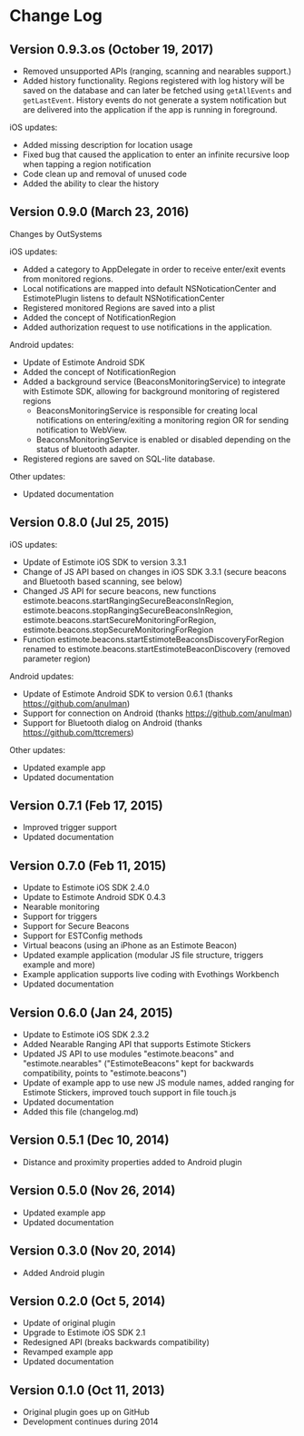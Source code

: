 # Change Log

## Version 0.9.3.os (October 19, 2017)

* Removed unsupported APIs (ranging, scanning and nearables support.)
* Added history functionality. Regions registered with log history will be saved on the database and can later be fetched using `getAllEvents` and `getLastEvent`. History events do not generate a system notification but are delivered into the application if the app is running in foreground.

iOS updates:

* Added missing description for location usage
* Fixed bug that caused the application to enter an infinite recursive loop when tapping a region notification
* Code clean up and removal of unused code
* Added the ability to clear the history

## Version 0.9.0 (March 23, 2016)

Changes by OutSystems

iOS updates:

* Added a category to AppDelegate in order to receive enter/exit events from monitored regions.
* Local notifications are mapped into default NSNoticationCenter and EstimotePlugin listens to default NSNotificationCenter
* Registered monitored Regions are saved into a plist
* Added the concept of NotificationRegion
* Added authorization request to use notifications in the application.

Android updates:

* Update of Estimote Android SDK
* Added the concept of NotificationRegion
* Added a background service (BeaconsMonitoringService) to integrate with Estimote SDK, allowing for background monitoring of registered regions
  * BeaconsMonitoringService is responsible for creating local notifications on entering/exiting a monitoring region OR for sending notification to WebView.
  * BeaconsMonitoringService is enabled or disabled depending on the status of bluetooth adapter.
* Registered regions are saved on SQL-lite database.

Other updates:

* Updated documentation

## Version 0.8.0 (Jul 25, 2015)

iOS updates:

* Update of Estimote iOS SDK to version 3.3.1
* Change of JS API based on changes in iOS SDK 3.3.1 (secure beacons and Bluetooth based scanning, see below)
* Changed JS API for secure beacons, new functions estimote.beacons.startRangingSecureBeaconsInRegion, estimote.beacons.stopRangingSecureBeaconsInRegion, estimote.beacons.startSecureMonitoringForRegion, estimote.beacons.stopSecureMonitoringForRegion
* Function estimote.beacons.startEstimoteBeaconsDiscoveryForRegion renamed to estimote.beacons.startEstimoteBeaconDiscovery (removed parameter region)

Android updates:

* Update of Estimote Android SDK to version 0.6.1 (thanks https://github.com/anulman)
* Support for connection on Android (thanks https://github.com/anulman)
* Support for Bluetooth dialog on Android (thanks https://github.com/ttcremers)

Other updates:

* Updated example app
* Updated documentation

## Version 0.7.1 (Feb 17, 2015)

* Improved trigger support
* Updated documentation

## Version 0.7.0 (Feb 11, 2015)

* Update to Estimote iOS SDK 2.4.0
* Update to Estimote Android SDK 0.4.3
* Nearable monitoring
* Support for triggers
* Support for Secure Beacons
* Support for ESTConfig methods
* Virtual beacons (using an iPhone as an Estimote Beacon)
* Updated example application (modular JS file structure, triggers example and more)
* Example application supports live coding with Evothings Workbench
* Updated documentation

## Version 0.6.0 (Jan 24, 2015)

* Update to Estimote iOS SDK 2.3.2
* Added Nearable Ranging API that supports Estimote Stickers
* Updated JS API to use modules "estimote.beacons" and "estimote.nearables" ("EstimoteBeacons" kept for backwards compatibility, points to "estimote.beacons")
* Update of example app to use new JS module names, added ranging for Estimote Stickers, improved touch support in file  touch.js
* Updated documentation
* Added this file (changelog.md)

## Version 0.5.1 (Dec 10, 2014)

* Distance and proximity properties added to Android plugin

## Version 0.5.0 (Nov 26, 2014)

* Updated example app
* Updated documentation

## Version 0.3.0 (Nov 20, 2014)

* Added Android plugin

## Version 0.2.0 (Oct 5, 2014)

* Update of original plugin
* Upgrade to Estimote iOS SDK 2.1
* Redesigned API (breaks backwards compatibility)
* Revamped example app
* Updated documentation

## Version 0.1.0 (Oct 11, 2013)

* Original plugin goes up on GitHub
* Development continues during 2014
